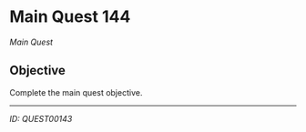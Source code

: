 # Main Quest 144

*Main Quest*

## Objective
Complete the main quest objective.

---
*ID: QUEST00143*